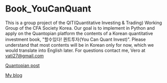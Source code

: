 # Book_YouCanQuant
This is a group project of the QIT(Quantitative Investing & Trading) Working Group of the CFA Society Korea. Our goal is to implement in Python and apply on the Quantopian platform the contents of a Korean quantitative investment book, "할수있다! 퀀트투자(You Can Quant Invest)". Please understand that most contents will be in Korean only for now, which we would translate into English later. For questions contact me, Vero at vati27@gmail.com

[Quantopian post](https://www.quantopian.com/posts/book-halsuissda-kweonteutuja-you-can-quant-invest)

[My blog](https://steemit.com/@verowulf)
